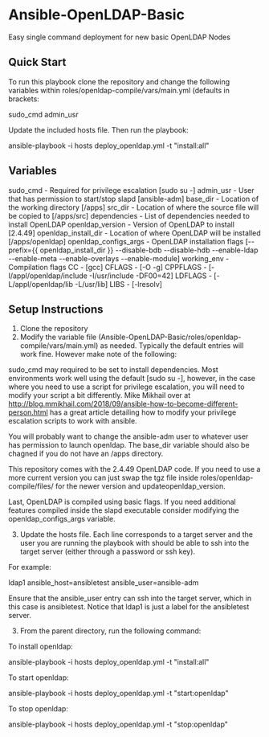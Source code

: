 # Ansible-OpenLDAP-Basic
Easy single command deployment for new basic OpenLDAP Nodes

## Quick Start

To run this playbook clone the repository and change the following variables within roles/openldap-compile/vars/main.yml (defaults in brackets:

  sudo_cmd
  admin_usr
  
Update the included hosts file. Then run the playbook:

  ansible-playbook -i hosts deploy_openldap.yml -t "install:all"

## Variables 

  sudo_cmd - Required for privilege escalation [sudo su -]
  admin_usr - User that has permission to start/stop slapd [ansible-adm]
  base_dir - Location of the working directory [/apps]
  src_dir - Location of where the source file will be copied to [/apps/src]
  dependencies - List of dependencies needed to install OpenLDAP
  openldap_version - Version of OpenLDAP to install [2.4.49]
  openldap_install_dir - Location of where OpenLDAP will be installed [/apps/openldap]
  openldap_configs_args - OpenLDAP installation flags [--prefix={{ openldap_install_dir }} --disable-bdb --disable-hdb --enable-ldap --enable-meta --enable-overlays --enable-module]
  working_env - Compilation flags 
    CC - [gcc]
    CFLAGS - [-O -g]
    CPPFLAGS - [-I/appl/openldap/include -I/usr/include -DF00=42]
    LDFLAGS - [-L/appl/openldap/lib -L/usr/lib]
    LIBS - [-lresolv]

## Setup Instructions

1. Clone the repository
2. Modify the variable file (Ansible-OpenLDAP-Basic/roles/openldap-compile/vars/main.yml) as needed. Typically the default entries will work fine. However make note of the following:

sudo_cmd may required to be set to install dependencies. Most environments work well using the default [sudo su -], however, in the case where you need to use a script for privilege escalation, you will need to modify your script a bit differently. Mike Mikhail over at http://blog.mmikhail.com/2018/09/ansible-how-to-become-different-person.html has a great article detailing how to modify your privilege escalation scripts to work with ansible.

You will probably want to change the ansible-adm user to whatever user has permission to launch openldap. The base_dir variable should also be chagned if you do not have an /apps directory. 

This repository comes with the 2.4.49 OpenLDAP code. If you need to use a more current version you can just swap the tgz file inside roles/openldap-compile/files/ for the newer version and updateopenldap_version.

Last, OpenLDAP is compiled using basic flags. If you need additional features compiled inside the slapd executable consider modifying the openldap_configs_args variable.

3. Update the hosts file. Each line corresponds to a target server and the user you are running the playbook with should be able to ssh into the target server (either through a password or ssh key).

For example:

  ldap1 ansible_host=ansibletest ansible_user=ansible-adm

Ensure that the ansible_user entry can ssh into the target server, which in this case is ansibletest. Notice that ldap1 is just a label for the ansibletest server.

3. From the parent directory, run the following command:

To install openldap:

ansible-playbook -i hosts deploy_openldap.yml -t "install:all"

To start openldap:

ansible-playbook -i hosts deploy_openldap.yml -t "start:openldap"

To stop openldap:

ansible-playbook -i hosts deploy_openldap.yml -t "stop:openldap"
